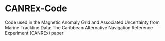 # CANREx-Code
Code used in the Magnetic Anomaly Grid and Associated Uncertainty from Marine Trackline Data: The Caribbean Alternative Navigation Reference Experiment (CANREx) paper
